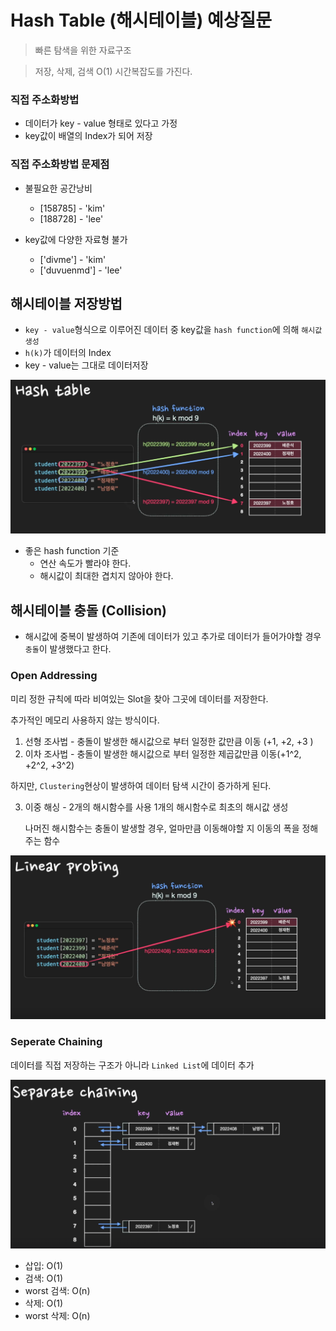 # Hash Table (해시테이블) 예상질문

> 빠른 탐색을 위한 자료구조

> 저장, 삭제, 검색 O(1) 시간복잡도를 가진다.

### 직접 주소화방법
- 데이터가 key - value 형태로 있다고 가정
- key값이 배열의 Index가 되어 저장

### 직접 주소화방법 문제점
- 불필요한 공간낭비
  - [158785] - 'kim'
  - [188728] - 'lee'

- key값에 다양한 자료형 불가
  - ['divme'] - 'kim'
  - ['duvuenmd'] - 'lee'

## 해시테이블 저장방법

- `key - value`형식으로 이루어진 데이터 중 key값을 `hash function`에 의해 `해시값 생성`
- `h(k)`가 데이터의 Index
- key - value는 그대로 데이터저장

![hash table](images/hashtable1.png)

- 좋은 hash function 기준
  - 연산 속도가 빨라야 한다.
  - 해시값이 최대한 겹치지 않아야 한다.

## 해시테이블 충돌 (Collision)

- 해시값에 중복이 발생하여 기존에 데이터가 있고 추가로 데이터가 들어가야할 경우 `충돌`이 발생했다고 한다.

### Open Addressing
미리 정한 규칙에 따라 비여있는 Slot을 찾아 그곳에 데이터를 저장한다.

추가적인 메모리 사용하지 않는 방식이다.

1) 선형 조사법 - 충돌이 발생한 해시값으로 부터 일정한 값만큼 이동 (+1, +2, +3 )
2) 이차 조사법 - 충돌이 발생한 해시값으로 부터 일정한 제곱값만큼 이동(+1^2, +2^2, +3^2)

하지만, `Clustering`현상이 발생하여 데이터 탐색 시간이 증가하게 된다.

3) 이중 해싱 - 2개의 해시함수를 사용
   1개의 해시함수로 최초의 해시값 생성

   나머진 해시함수는 충돌이 발생할 경우, 얼마만큼 이동해야할 지 이동의 폭을 정해주는 함수


![linear probing](images/hash-linear-probing.png)


### Seperate Chaining

데이터를 직접 저장하는 구조가 아니라 `Linked List`에 데이터 추가

![seperate chaining](images/hash-seperate-chaining.png)

- 삽입: O(1)
- 검색: O(1)
- worst 검색: O(n)
- 삭제: O(1)
- worst 삭제: O(n)